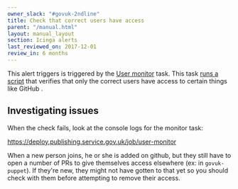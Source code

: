 ```yaml
---
owner_slack: "#govuk-2ndline"
title: Check that correct users have access
parent: "/manual.html"
layout: manual_layout
section: Icinga alerts
last_reviewed_on: 2017-12-01
review_in: 6 months
---
```


This alert triggers is triggered by the [User monitor][] task. This task [runs a script][rev] that verifies that only the correct users have access to certain things like GitHub .

## Investigating issues

When the check fails, look at the console logs for the monitor task:

<https://deploy.publishing.service.gov.uk/job/user-monitor>

[User monitor]: https://deploy.publishing.service.gov.uk/job/user-monitor
[rev]: https://github.com/alphagov/govuk-user-reviewer

When a new person joins, he or she is added on github, but they still have to open a number of PRs to give themselves access elsewhere (ex: in `govuk-puppet`). 
If they're new, they might not have gotten to that yet so you should check with them before attempting to remove their access.  
